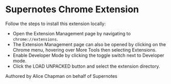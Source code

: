 # Supernotes Chrome Extension
Follow the steps to install this extension locally:

- Open the Extension Management page by navigating to `chrome://extensions`.
- The Extension Management page can also be opened by clicking on the Chrome menu, hovering over More Tools then selecting Extensions.
- Enable Developer Mode by clicking the toggle switch next to Developer mode.
- Click the LOAD UNPACKED button and select the extension directory.

Authored by Alice Chapman on behalf of Supernotes
